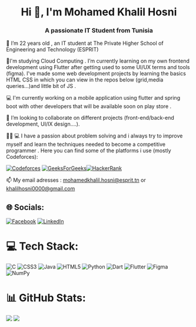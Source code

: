 <h1 align="center">Hi 👋, I'm Mohamed Khalil Hosni </h1>
<h3 align="center"> A passionate IT Student from Tunisia</h3>


🔭 I’m 22 years old ,  an IT student at The Private Higher School of Engineering and Technology (ESPRIT)
 	
🌱I'm studying Cloud Computing . I’m currently learning on my own frontend development using Flutter after getting used to some UI/UX terms and tools (figma).
I've made some web development projects by learning the basics HTML CSS in which you can view in the repos below (grid,media queries...)and little bit of JS .

💻 I'm currently working on a mobile application using flutter and spring boot with other developers that will be available soon on play store .
 
👯 I’m looking to collaborate on different projects (front-end/back-end development, UI/IX design....).

👨‍💻 💻 I have a passion about problem solving and i always try to improve myself and learn the techniques needed to become a competitive programmer .
Here you can find some of the platforms i use (mostly Codeforces):

[![Codeforces](https://img.shields.io/badge/-Codeforces-<yellow>?logo=codeforces&?style=for-the-badge)](https://codeforces.com/profile/Khalil.Hosni)     [![GeeksForGeeks](https://img.shields.io/badge/-GeeksForGeeks-brightgreen>?logo=geeksforgeeks&?style=for-the-badge)](https://auth.geeksforgeeks.org/user/khalilhosni0000)[![HackerRank](https://img.shields.io/badge/-GeeksForGeeks-brightgreen>?logo=HackerRank&?style=for-the-badge)](https://www.hackerrank.com/khalilhosni0000)



📫 My email adresses : mohamedkhalil.hosni@esprit.tn  or khalilhosni0000@gmail.com
	

## 🌐 Socials:
[![Facebook](https://img.shields.io/badge/Facebook-%231877F2.svg?logo=Facebook&logoColor=white)](https://www.facebook.com/khalilhosni2000/) [![LinkedIn](https://img.shields.io/badge/LinkedIn-%230077B5.svg?logo=linkedin&logoColor=white)](https://linkedin.com/in/khalilhosni/) 





# 💻 Tech Stack:
![C](https://img.shields.io/badge/c-%2300599C.svg?style=for-the-badge&logo=c&logoColor=white) ![CSS3](https://img.shields.io/badge/css3-%231572B6.svg?style=for-the-badge&logo=css3&logoColor=white) ![Java](https://img.shields.io/badge/java-%23ED8B00.svg?style=for-the-badge&logo=java&logoColor=white) ![HTML5](https://img.shields.io/badge/html5-%23E34F26.svg?style=for-the-badge&logo=html5&logoColor=white) ![Python](https://img.shields.io/badge/python-3670A0?style=for-the-badge&logo=python&logoColor=ffdd54) ![Dart](https://img.shields.io/badge/dart-%230175C2.svg?style=for-the-badge&logo=dart&logoColor=white) ![Flutter](https://img.shields.io/badge/Flutter-%2302569B.svg?style=for-the-badge&logo=Flutter&logoColor=white) 	![Figma](https://img.shields.io/badge/figma-%23F24E1E.svg?style=for-the-badge&logo=figma&logoColor=white) ![NumPy](https://img.shields.io/badge/numpy-%23013243.svg?style=for-the-badge&logo=numpy&logoColor=white)
# 📊 GitHub Stats:
![](https://github-readme-stats.vercel.app/api/top-langs/?username=khalil2210&theme=dark&hide_border=false&include_all_commits=false&count_private=true&layout=compact)
![](https://github-readme-streak-stats.herokuapp.com/?user=khalil2210&theme=dark&hide_border=false)<br/>




